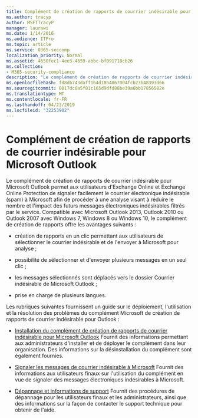 ```yaml
---
title: Complément de création de rapports de courrier indésirable pour Microsoft Outlook
ms.author: tracyp
author: MSFTTracyP
manager: laurawi
ms.date: 1/14/2016
ms.audience: ITPro
ms.topic: article
ms.service: O365-seccomp
localization_priority: Normal
ms.assetid: 4650fec1-4ee3-4659-abbc-bf091718cb26
ms.collection:
- M365-security-compliance
description: "Le complément de création de rapports de courrier indésirable pour Microsoft Outlook permet aux utilisateurs d'Exchange Online et Exchange Online Protection de signaler facilement le courrier électronique indésirable (spam) à Microsoft afin de procéder à une analyse visant à réduire le nombre et l'impact des futurs messages électroniques indésirables filtrés par le service. Compatible avec Microsoft Outlook 2013, Outlook 2010 ou Outlook 2007 avec Windows 7, Windows 8 ou Windows 10, le complément de création de rapports offre les avantages suivants :"
ms.openlocfilehash: fd8db743daff164d18b4067004fcb23b48393d66
ms.sourcegitcommit: 0017dc6a5f81c165d9dfd88be39a6bb17856582e
ms.translationtype: MT
ms.contentlocale: fr-FR
ms.lasthandoff: 04/23/2019
ms.locfileid: "32253902"
---
```

# <a name="junk-email-reporting-add-in-for-microsoft-outlook"></a>Complément de création de rapports de courrier indésirable pour Microsoft Outlook

Le complément de création de rapports de courrier indésirable pour Microsoft Outlook permet aux utilisateurs d'Exchange Online et Exchange Online Protection de signaler facilement le courrier électronique indésirable (spam) à Microsoft afin de procéder à une analyse visant à réduire le nombre et l'impact des futurs messages électroniques indésirables filtrés par le service. Compatible avec Microsoft Outlook 2013, Outlook 2010 ou Outlook 2007 avec Windows 7, Windows 8 ou Windows 10, le complément de création de rapports offre les avantages suivants :
  
- création de rapports en un clic permettant aux utilisateurs de sélectionner le courrier indésirable et de l'envoyer à Microsoft pour analyse ;
    
- possibilité de sélectionner et d'envoyer plusieurs messages en un seul clic ;
    
- les messages sélectionnés sont déplacés vers le dossier Courrier indésirable de Microsoft Outlook ;
    
- prise en charge de plusieurs langues.
    
Les rubriques suivantes fournissent un guide sur le déploiement, l'utilisation et la résolution des problèmes du complément Microsoft de création de rapports de courrier indésirable pour Outlook :
  
- [Installation du complément de création de rapports de courrier indésirable pour Microsoft Outlook](install-the-junk-email-reporting-add-in-for-microsoft-outlook.md) Fournit des informations permettant aux administrateurs d'installer et de déployer le complément dans leur organisation. Des informations sur la désinstallation du complément sont également fournies. 
    
- [Signaler les messages de courrier indésirable à Microsoft](report-junk-email-messages-to-microsoft.md) Fournit des informations aux utilisateurs finaux sur l'utilisation du complément en vue de signaler des messages électroniques indésirables à Microsoft. 
    
- [Dépannage et informations de support](troubleshooting-and-support-information.md) Fournit des procédures de dépannage pour les utilisateurs finaux et les administrateurs, ainsi que des informations sur la façon de contacter le support technique pour obtenir de l'aide. 
    

